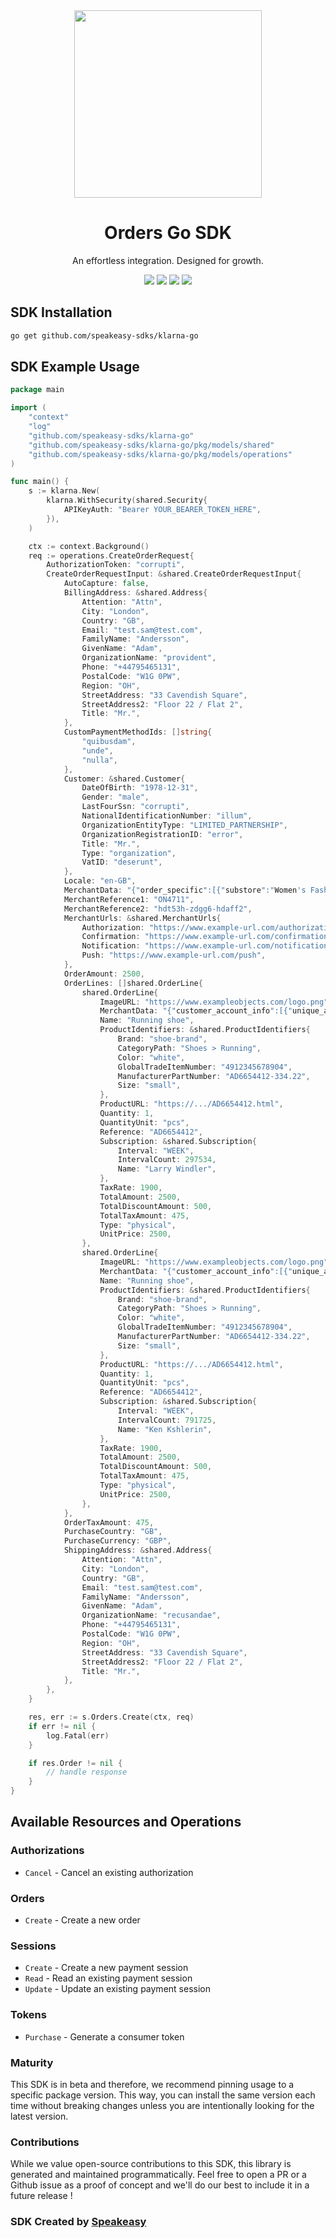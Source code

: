 <div align="center">
    <img src="https://user-images.githubusercontent.com/6267663/230347878-f2873a58-f578-4e95-86e0-7bebfd78f4f1.svg" width="300">
    <h1>Orders Go SDK</h1>
   <p>An effortless integration. Designed for growth.</p>
   <a href="https://docs.klarna.com/"><img src="https://img.shields.io/static/v1?label=Docs&message=API Ref&color=000&style=for-the-badge" /></a>
   <a href="https://github.com/speakeasy-sdks/klarna-go/actions"><img src="https://img.shields.io/github/actions/workflow/status/speakeasy-sdks/klarna-go/speakeasy_sdk_generation.yml?style=for-the-badge" /></a>
  <a href="https://opensource.org/licenses/MIT"><img src="https://img.shields.io/badge/License-MIT-blue.svg?style=for-the-badge" /></a>
  <a href="https://github.com/speakeasy-sdks/klarna-go/releases"><img src="https://img.shields.io/github/v/release/speakeasy-sdks/klarna-go?sort=semver&style=for-the-badge" /></a>
</div>

<!-- Start SDK Installation -->
## SDK Installation

```bash
go get github.com/speakeasy-sdks/klarna-go
```
<!-- End SDK Installation -->

## SDK Example Usage
<!-- Start SDK Example Usage -->
```go
package main

import (
    "context"
    "log"
    "github.com/speakeasy-sdks/klarna-go"
    "github.com/speakeasy-sdks/klarna-go/pkg/models/shared"
    "github.com/speakeasy-sdks/klarna-go/pkg/models/operations"
)

func main() {
    s := klarna.New(
        klarna.WithSecurity(shared.Security{
            APIKeyAuth: "Bearer YOUR_BEARER_TOKEN_HERE",
        }),
    )

    ctx := context.Background()    
    req := operations.CreateOrderRequest{
        AuthorizationToken: "corrupti",
        CreateOrderRequestInput: &shared.CreateOrderRequestInput{
            AutoCapture: false,
            BillingAddress: &shared.Address{
                Attention: "Attn",
                City: "London",
                Country: "GB",
                Email: "test.sam@test.com",
                FamilyName: "Andersson",
                GivenName: "Adam",
                OrganizationName: "provident",
                Phone: "+44795465131",
                PostalCode: "W1G 0PW",
                Region: "OH",
                StreetAddress: "33 Cavendish Square",
                StreetAddress2: "Floor 22 / Flat 2",
                Title: "Mr.",
            },
            CustomPaymentMethodIds: []string{
                "quibusdam",
                "unde",
                "nulla",
            },
            Customer: &shared.Customer{
                DateOfBirth: "1978-12-31",
                Gender: "male",
                LastFourSsn: "corrupti",
                NationalIdentificationNumber: "illum",
                OrganizationEntityType: "LIMITED_PARTNERSHIP",
                OrganizationRegistrationID: "error",
                Title: "Mr.",
                Type: "organization",
                VatID: "deserunt",
            },
            Locale: "en-GB",
            MerchantData: "{"order_specific":[{"substore":"Women's Fashion","product_name":"Women Sweatshirt"}]}",
            MerchantReference1: "ON4711",
            MerchantReference2: "hdt53h-zdgg6-hdaff2",
            MerchantUrls: &shared.MerchantUrls{
                Authorization: "https://www.example-url.com/authorization",
                Confirmation: "https://www.example-url.com/confirmation",
                Notification: "https://www.example-url.com/notification",
                Push: "https://www.example-url.com/push",
            },
            OrderAmount: 2500,
            OrderLines: []shared.OrderLine{
                shared.OrderLine{
                    ImageURL: "https://www.exampleobjects.com/logo.png",
                    MerchantData: "{"customer_account_info":[{"unique_account_identifier":"test@gmail.com","account_registration_date":"2017-02-13T10:49:20Z","account_last_modified":"2019-03-13T11:45:27Z"}]}",
                    Name: "Running shoe",
                    ProductIdentifiers: &shared.ProductIdentifiers{
                        Brand: "shoe-brand",
                        CategoryPath: "Shoes > Running",
                        Color: "white",
                        GlobalTradeItemNumber: "4912345678904",
                        ManufacturerPartNumber: "AD6654412-334.22",
                        Size: "small",
                    },
                    ProductURL: "https://.../AD6654412.html",
                    Quantity: 1,
                    QuantityUnit: "pcs",
                    Reference: "AD6654412",
                    Subscription: &shared.Subscription{
                        Interval: "WEEK",
                        IntervalCount: 297534,
                        Name: "Larry Windler",
                    },
                    TaxRate: 1900,
                    TotalAmount: 2500,
                    TotalDiscountAmount: 500,
                    TotalTaxAmount: 475,
                    Type: "physical",
                    UnitPrice: 2500,
                },
                shared.OrderLine{
                    ImageURL: "https://www.exampleobjects.com/logo.png",
                    MerchantData: "{"customer_account_info":[{"unique_account_identifier":"test@gmail.com","account_registration_date":"2017-02-13T10:49:20Z","account_last_modified":"2019-03-13T11:45:27Z"}]}",
                    Name: "Running shoe",
                    ProductIdentifiers: &shared.ProductIdentifiers{
                        Brand: "shoe-brand",
                        CategoryPath: "Shoes > Running",
                        Color: "white",
                        GlobalTradeItemNumber: "4912345678904",
                        ManufacturerPartNumber: "AD6654412-334.22",
                        Size: "small",
                    },
                    ProductURL: "https://.../AD6654412.html",
                    Quantity: 1,
                    QuantityUnit: "pcs",
                    Reference: "AD6654412",
                    Subscription: &shared.Subscription{
                        Interval: "WEEK",
                        IntervalCount: 791725,
                        Name: "Ken Kshlerin",
                    },
                    TaxRate: 1900,
                    TotalAmount: 2500,
                    TotalDiscountAmount: 500,
                    TotalTaxAmount: 475,
                    Type: "physical",
                    UnitPrice: 2500,
                },
            },
            OrderTaxAmount: 475,
            PurchaseCountry: "GB",
            PurchaseCurrency: "GBP",
            ShippingAddress: &shared.Address{
                Attention: "Attn",
                City: "London",
                Country: "GB",
                Email: "test.sam@test.com",
                FamilyName: "Andersson",
                GivenName: "Adam",
                OrganizationName: "recusandae",
                Phone: "+44795465131",
                PostalCode: "W1G 0PW",
                Region: "OH",
                StreetAddress: "33 Cavendish Square",
                StreetAddress2: "Floor 22 / Flat 2",
                Title: "Mr.",
            },
        },
    }

    res, err := s.Orders.Create(ctx, req)
    if err != nil {
        log.Fatal(err)
    }

    if res.Order != nil {
        // handle response
    }
}
```
<!-- End SDK Example Usage -->

<!-- Start SDK Available Operations -->
## Available Resources and Operations


### Authorizations

* `Cancel` - Cancel an existing authorization

### Orders

* `Create` - Create a new order

### Sessions

* `Create` - Create a new payment session
* `Read` - Read an existing payment session
* `Update` - Update an existing payment session

### Tokens

* `Purchase` - Generate a consumer token
<!-- End SDK Available Operations -->

### Maturity

This SDK is in beta and therefore, we recommend pinning usage to a specific package version.
This way, you can install the same version each time without breaking changes unless you are intentionally
looking for the latest version.

### Contributions

While we value open-source contributions to this SDK, this library is generated and maintained programmatically.
Feel free to open a PR or a Github issue as a proof of concept and we'll do our best to include it in a future release !

### SDK Created by [Speakeasy](https://docs.speakeasyapi.dev/docs/using-speakeasy/client-sdks)
